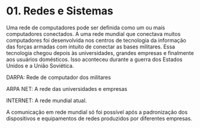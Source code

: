 # 01. Redes e Sistemas
Uma rede de computadores pode ser definida como um ou mais computadores conectados.
A uma rede mundial que conectava muitos computadores foi desenvolvida nos centros
de tecnologia da informação das forças armadas com intuito de conectar as bases militares.
Essa tecnologia chegou depois às universidades, grandes empresas e finalmente aos usuários domésticos.
Isso aconteceu durante a guerra dos Estados Unidos e a União Soviética.

DARPA: Rede de computador dos militares

ARPA NET: A rede das universidades e empresas

INTERNET: A rede mundial atual.

A comunicação em rede mundial só foi possível após a padronização dos dispositivos e equipamentos
de redes produzidos por diferentes empresas.
